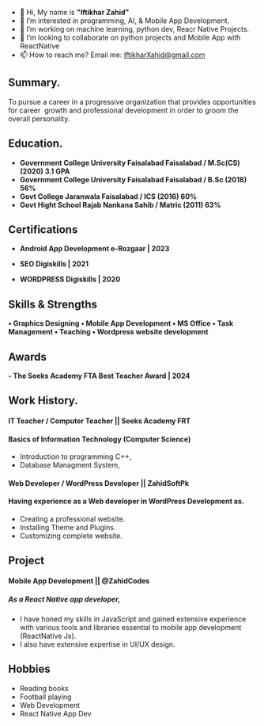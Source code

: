 - 👋 Hi, My name is <b>"Iftikhar Zahid"</b>
- 👀 I’m interested in programming, AI, & Mobile App Development.
- 🌱 I’m working on machine learning, python dev, Reacr Native Projects.
- 💞️ I’m looking to collaborate on python projects and Mobile App with ReactNative 
- 📫 How to reach me? Email me: IftikharXahid@gmail.com

## **Summary.**
To pursue a career in a progressive organization that provides opportunities for career  growth and professional development in order to groom the overall personality.
## **Education.**
- **Government College
University Faisalabad
Faisalabad / M.Sc(CS) (2020) 3.1 GPA**
- **Government College University Faisalabad
Faisalabad / B.Sc
(2018)
56%**
- **Govt College Jaranwala
Faisalabad / ICS
(2016)
60%**
- **Govt Hight School Rajab
Nankana Sahib / Matric
(2011)
63%**
## **Certifications**
- **Android App Development
e-Rozgaar | 2023**

- **SEO
Digiskills | 2021**

- **WORDPRESS
Digiskills | 2020**
## **Skills & Strengths**
**• Graphics Designing • Mobile App Development • MS Office • Task Management • Teaching • Wordpress website development**

## **Awards**
**- The Seeks Academy FTA Best Teacher Award | 2024**
## **Work History.**
#### **IT Teacher / Computer Teacher || Seeks Academy FRT**
#### Basics of Information Technology (Computer Science)
- Introduction to programming C++,
- Database Managment System,

#### **Web Developer / WordPress Developer || ZahidSoftPk**
#### Having experience as a Web developer in WordPress Development as.
- Creating a professional website.
- Installing Theme and Plugins.
- Customizing complete website.

## **Project**
####  **Mobile App Development || @ZahidCodes**
##### As a React Native app developer,
- I have honed my skills in JavaScript and gained extensive experience with various tools and libraries essential to mobile app development (ReactNative Js).
- I also have extensive expertise in UI/UX design.
## **Hobbies**
- Reading books
- Football playing
- Web Development
- React Native App Dev